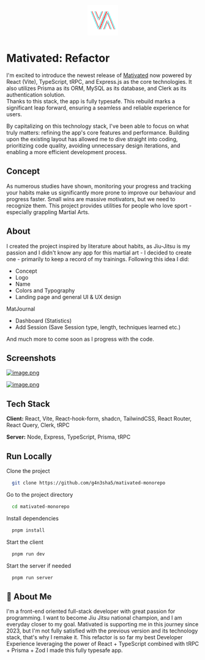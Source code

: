 <div align="center">
  <a href="https://github.com/g4n3sha5/MatiVAted">
    <img src="apps/client/src/assets/images/logo-removebg.png" alt="Logo" width="80" height="80">
  </a>
</div>

# Mativated: Refactor
I'm excited to introduce the newest release of [Mativated](https://github.com/g4n3sha5/MatiVAted) now powered by React (Vite), TypeScript, tRPC, and Express.js as the core technologies. It also utilizes Prisma as its ORM, MySQL as its database, and Clerk as its authentication solution.  
Thanks to this stack, the app is fully typesafe. This rebuild marks a significant leap forward, ensuring a seamless and reliable experience for users.

By capitalizing on this technology stack, I've been able to focus on what truly matters: refining the app's core features and performance. Building upon the existing layout has allowed me to dive straight into coding, prioritizing code quality, avoiding unnecessary design iterations, and enabling a more efficient development process.


## Concept

As numerous studies have shown, monitoring your progress and tracking your habits make us significantly more prone to improve our behaviour and progress faster. Small wins are massive motivators, but we need to recognize them. This project provides utilities for people who love sport - especially grappling Martial Arts.


## About

I created the project inspired by literature about habits, as Jiu-Jitsu is my passion and I didn't know any app for this martial art -  I decided to create one - primarily to keep a record of my trainings. Following this idea I did:

- Concept
- Logo
- Name
- Colors and Typography
- Landing page and general UI & UX design

 MatJournal 
- Dashboard (Statistics)
- Add Session (Save Session type, length, techniques learned etc.)

And much more to come soon as I progress with the code.
## Screenshots

[![image.png](https://i.postimg.cc/8PbTY5tC/image.png)](https://postimg.cc/1ffxn9xx)

[![image.png](https://i.postimg.cc/nz7JGcXp/image.png)](https://postimg.cc/2bzMzYdK)


## Tech Stack

**Client:** React,  Vite, React-hook-form, shadcn, TailwindCSS, React Router, React Query, Clerk, tRPC

**Server:** Node, Express, TypeScript, Prisma, tRPC


## Run Locally

Clone the project

```bash
  git clone https://github.com/g4n3sha5/mativated-monorepo
```

Go to the project directory

```bash
  cd mativated-monorepo
```

Install dependencies

```bash
  pnpm install
```

Start the client

```bash
  pnpm run dev
```

Start the server if needed

```bash
  pnpm run server
```
## 🚀 About Me
I'm a front-end oriented full-stack developer with great passion for programming.
I want to become Jiu Jitsu national champion, and I am everyday closer to my goal. Mativated is supporting me in this journey since 2023, but I'm not fully satisfied with the previous version and its technology stack, that's why I remake it.
This refactor is so far my best Developer Experience leveraging the power of React + TypeScript combined with tRPC + Prisma + Zod I made this fully typesafe app.


